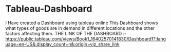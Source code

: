 # Tableau-Dashboard
I Have created a Dashboard using tableau online 
This Dashboard shows what types of goods are in demand in different locations and the other factors affecting them.
THE LINK OF THE DASHBOARD :-
https://public.tableau.com/views/Book1_16402570141830/Dashboard1?:language=en-US&:display_count=n&:origin=viz_share_link
